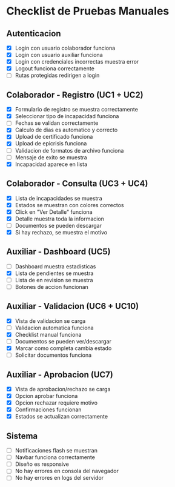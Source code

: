 # Checklist de Pruebas Manuales

## Autenticacion
- [X] Login con usuario colaborador funciona
- [X] Login con usuario auxiliar funciona
- [X] Login con credenciales incorrectas muestra error
- [X] Logout funciona correctamente
- [ ] Rutas protegidas redirigen a login

## Colaborador - Registro (UC1 + UC2)
- [X] Formulario de registro se muestra correctamente
- [X] Seleccionar tipo de incapacidad funciona
- [ ] Fechas se validan correctamente
- [X] Calculo de dias es automatico y correcto
- [X] Upload de certificado funciona
- [X] Upload de epicrisis funciona
- [ ] Validacion de formatos de archivo funciona
- [ ] Mensaje de exito se muestra
- [X] Incapacidad aparece en lista

## Colaborador - Consulta (UC3 + UC4)
- [X] Lista de incapacidades se muestra
- [X] Estados se muestran con colores correctos
- [X] Click en "Ver Detalle" funciona
- [X] Detalle muestra toda la informacion
- [ ] Documentos se pueden descargar
- [X] Si hay rechazo, se muestra el motivo

## Auxiliar - Dashboard (UC5)
- [ ] Dashboard muestra estadisticas
- [X] Lista de pendientes se muestra
- [ ] Lista de en revision se muestra
- [ ] Botones de accion funcionan

## Auxiliar - Validacion (UC6 + UC10)
- [X] Vista de validacion se carga
- [ ] Validacion automatica funciona
- [X] Checklist manual funciona
- [ ] Documentos se pueden ver/descargar
- [X] Marcar como completa cambia estado
- [ ] Solicitar documentos funciona

## Auxiliar - Aprobacion (UC7)
- [X] Vista de aprobacion/rechazo se carga
- [X] Opcion aprobar funciona
- [X] Opcion rechazar requiere motivo
- [X] Confirmaciones funcionan
- [X] Estados se actualizan correctamente

## Sistema
- [ ] Notificaciones flash se muestran
- [ ] Navbar funciona correctamente
- [ ] Diseño es responsive
- [ ] No hay errores en consola del navegador
- [ ] No hay errores en logs del servidor